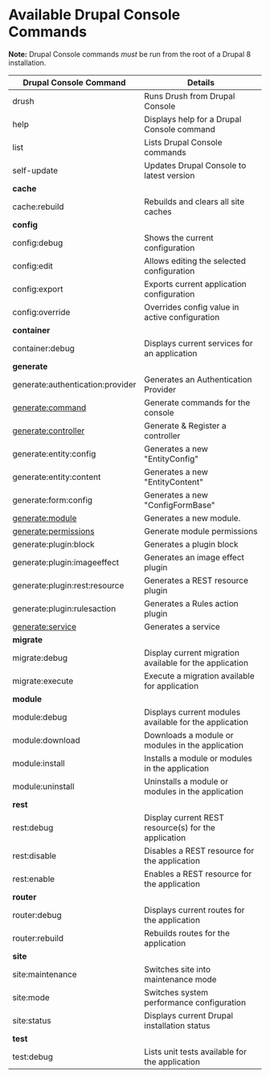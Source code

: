 # Available Drupal Console Commands

**Note:** Drupal Console commands *must* be run from the root of a Drupal 8 installation.

Drupal Console Command | Details
------------ | -------------
drush | Runs Drush from Drupal Console
help | Displays help for a Drupal Console command
list | Lists Drupal Console commands
self-update | Updates Drupal Console to latest version
**cache**  |
cache:rebuild  | Rebuilds and clears all site caches
**config**  |
 config:debug  |   Shows the current configuration
 config:edit  |    Allows editing the selected configuration
 config:export  |  Exports current application configuration
 config:override  | Overrides config value in active configuration
**container**  |
 container:debug | Displays current services for an application
**generate**  |
 generate:authentication:provider  |   Generates an Authentication Provider
 [generate:command](generate_command.md)  |   Generate commands for the console
 [generate:controller](generate_controller.md)  | Generate & Register a controller
 generate:entity:config  | Generates a new "EntityConfig"
 generate:entity:content   | Generates a new "EntityContent"
 generate:form:config   |    Generates a new "ConfigFormBase"
 [generate:module](generate_module.md)  |    Generates a new module.
 [generate:permissions](generate_permissions.md)   |    Generate module permissions
 generate:plugin:block   |   Generates a plugin block
 generate:plugin:imageeffect  | Generates an image effect plugin
 generate:plugin:rest:resource  | Generates a REST resource plugin
 generate:plugin:rulesaction  | Generates a Rules action plugin
 [generate:service](generate_service.md)  | Generates a service
**migrate**  |
 migrate:debug  |  Display current migration available for the application
 migrate:execute  |  Execute a migration available for application
**module**  |
 module:debug  |   Displays current modules available for the application
 module:download  |   Downloads a module or modules in the application
 module:install  | Installs a module or modules in the application
 module:uninstall  |   Uninstalls a module or modules in the application
**rest**  |
 rest:debug  |     Display current REST resource(s) for the application
 rest:disable  |   Disables a REST resource for the application
 rest:enable  |    Enables a REST resource for the application
**router**  |
 router:debug  |   Displays current routes for the application
 router:rebuild  | Rebuilds routes for the application
**site**  |
 site:maintenance  |   Switches site into maintenance mode
 site:mode  |      Switches system performance configuration
 site:status  |    Displays current Drupal installation status
**test**  |
 test:debug  |     Lists unit tests available for the application
